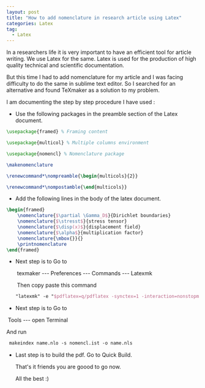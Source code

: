 ```yaml
---
layout: post
title: "How to add nomenclature in research article using Latex"
categories: Latex
tag: 
  - Latex
---
```


In a researchers life it is very important to have an efficient tool for article writing. We use Latex for the same. Latex is used for the production of high quality technical and scientific documentation.

But this time I had to add nomenclature for my article and I was facing difficulty to do the same in sublime text editor. So I searched for an alternative and found TeXmaker as a solution to my problem.  

I am documenting the step by step procedure I have used :

- Use the following packages in the preamble section of the Latex document. 

```latex
\usepackage{framed} % Framing content

\usepackage{multicol} % Multiple columns environment

\usepackage{nomencl} % Nomenclature package

\makenomenclature

\renewcommand*\nompreamble{\begin{multicols}{2}}

\renewcommand*\nompostamble{\end{multicols}}

```

-    Add the following lines in the body of the latex document. 

```latex
\begin{framed}
    \nomenclature{$\partial \Gamma_D$}{Dirichlet boundaries}
    \nomenclature{$\stresst$}{stress tensor}
    \nomenclature{$\disp(x)$}{displacement field}
    \nomenclature{$\alpha$}{multiplication factor}
    \nomenclature{\mbox{}}{}
    \printnomenclature
\end{framed}
```

- Next step is to Go to 

  ​						texmaker --- Preferences --- Commands --- Latexmk 

  ​	Then copy paste this command 

  ```latex
  "latexmk" -e "$pdflatex=q/pdflatex -synctex=1 -interaction=nonstopmode/" -pdf %.tex ; makeindex name.nlo -s nomencl.ist -o name.nls 
  ```

-  Next step is to Go to 

  ​						Tools --- open Terminal

  And run 

  ```latex
   makeindex name.nlo -s nomencl.ist -o name.nls 
  ```

- Last step is to build the pdf. Go to Quick Build. 

  

  That's it friends you are goood to go now. 

  All the best :)

  ​		

